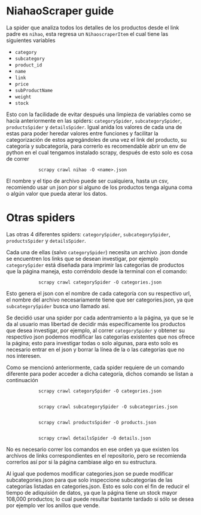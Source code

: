 # NiahaoScraper guide

La spider que analiza todos los detalles de los productos desde el link padre es `nihao`, esta regresa un `NihaoscraperItem` el cual tiene las siguientes variables


- `category`
- `subcategory`
- `product_id`
- `name`
- `link`
- `price`
- `subProductName`
- `weight`
- `stock`

Esto con la facilidade de evitar después una limpieza de variables como se hacía anteriormente en las spiders: `categorySpider`, `subcategorySpider`, `productsSpider` y `detailsSpider`. Igual anida los valores de cada una de estas para poder heredar valores entre funciones y facilitar la categorización de estos agregándoles de una vez el link del producto, su categoría y subcategoría, para correrlo es recomendable abrir un env de python en el cual tengamos instalado scrapy, después de esto solo es cosa de correr


				scrapy crawl nihao -O <name>.json


El nombre y el tipo de archivo puede ser cualquiera, hasta un csv, recomiendo usar un json por si alguno de los productos tenga alguna coma o algún valor que pueda aterar los datos.


# Otras spiders

Las otras 4 diferentes spiders: `categorySpider`, `subcategorySpider`, `productsSpider` y `detailsSpider`.

Cada una de ellas (salvo `categorySpider`) necesita un archivo .json donde se encuentren los links que se desean investigar, por ejemplo `categorySpider` está diseñada para imprimir las categorías de productos que la página maneja, esto corréndolo desde la terminal con el comando:

				scrapy crawl categorySpider -O categories.json

Esto genera el json con el nombre de cada categoría con su respectivo url, el nombre del archivo necesariamente tiene que ser categories.json, ya que `subcategorySpider` busca uno llamado así. 

Se decidió usar una spider por cada adentramiento a la página, ya que se le da al usuario mas libertad de decidir más específicamente los productos que desea investigar, por ejemplo, al correr `categorySpider` y obtener su respectivo json podemos modificar las categorías existentes que nos ofrece la página; esto para investigar todas o solo algunas, para esto solo es necesario entrar en el json y borrar la línea de la o las categorías que no nos interesen.

Como se mencionó anteriormente, cada spider requiere de un comando diferente para poder acceder a dicha categoría, dichos comando se listan a continuación

				scrapy crawl categorySpider -O categories.json


				scrapy crawl subcategorySpider -O subcategories.json


				scrapy crawl productsSpider -O products.json


				scrapy crawl detailsSpider -O details.json

No es necesario correr los comandos en ese orden ya que existen los archivos de links correspondientes en el repositorio, pero se recomienda correrlos así por si la página cambiase algo en su estructura.

Al igual que podemos modificar categories.json se puede modificar subcategories.json para que solo inspeccione subcategorías de las categorías listadas en categories.json. Esto es solo con el fin de reducir el tiempo de adiquisión de datos, ya que la página tiene un stock mayor 108,000 productos; lo cual puede resultar bastante tardado si sólo se desea por ejemplo ver los anillos que vende.
